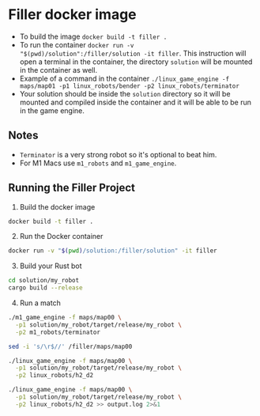 # Filler docker image

- To build the image `docker build -t filler .`
- To run the container `docker run -v "$(pwd)/solution":/filler/solution -it filler`. This instruction will open a terminal in the container, the directory `solution` will be mounted in the container as well.
- Example of a command in the container `./linux_game_engine -f maps/map01 -p1 linux_robots/bender -p2 linux_robots/terminator`
- Your solution should be inside the `solution` directory so it will be mounted and compiled inside the container and it will be able to be run in the game engine.

## Notes

- `Terminator` is a very strong robot so it's optional to beat him.
- For M1 Macs use `m1_robots` and `m1_game_engine`.

## Running the Filler Project ##

1. Build the docker image

```bash
docker build -t filler .
```

2. Run the Docker container

```bash
docker run -v "$(pwd)/solution:/filler/solution" -it filler
```

3. Build your Rust bot

```bash
cd solution/my_robot
cargo build --release
```

4. Run a match

```bash
./m1_game_engine -f maps/map00 \
  -p1 solution/my_robot/target/release/my_robot \
  -p2 m1_robots/terminator
```

```bash
sed -i 's/\r$//' /filler/maps/map00
```

```bash
./linux_game_engine -f maps/map00 \
  -p1 solution/my_robot/target/release/my_robot \
  -p2 linux_robots/h2_d2
```

```bash
./linux_game_engine -f maps/map00 \
  -p1 solution/my_robot/target/release/my_robot \
  -p2 linux_robots/h2_d2 >> output.log 2>&1
```
